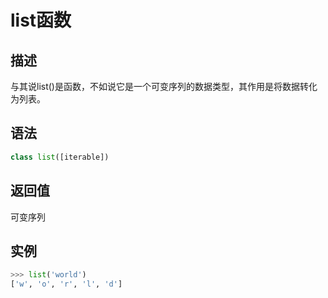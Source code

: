 # list函数

## 描述

与其说list()是函数，不如说它是一个可变序列的数据类型，其作用是将数据转化为列表。

## 语法

```python
class list([iterable])
```

## 返回值

可变序列

## 实例

```python
>>> list('world')
['w', 'o', 'r', 'l', 'd']
```
